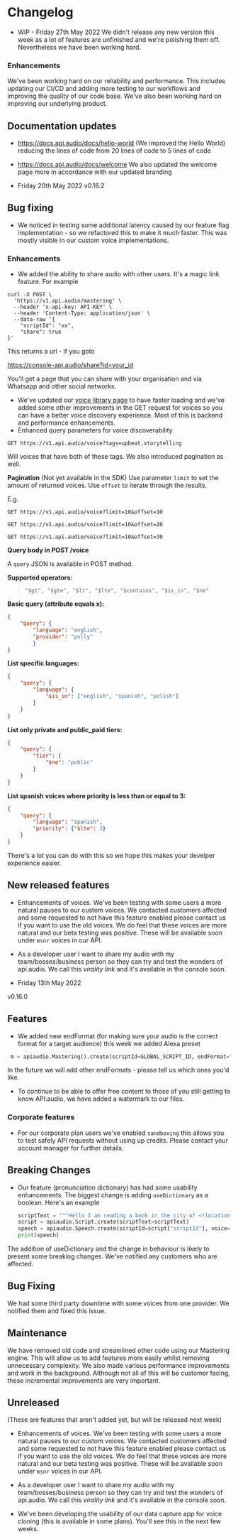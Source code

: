 # Changelog
* WIP - Friday 27th May 2022
We didn't release any new version this week as a lot of features are unfinished and we're polishing them off. Nevertheless we have been working hard. 

### Enhancements
We've been working hard on our reliability and performance. This includes updating our CI/CD and adding more testing to our workflows and improving the quality of our code base. We've also been working hard on improving our underlying product.

## Documentation updates
* https://docs.api.audio/docs/hello-world (We improved the Hello World) reducing the lines of code from 20 lines of code to 5 lines of code
* https://docs.api.audio/docs/welcome We also updated the welcome page more in accordance with our updated branding

* Friday 20th May 2022
v0.16.2

## Bug fixing
* We noticed in testing some additional latency caused by our feature flag implementation - so we refactored this to make it much faster. This was mostly visible in our custom voice implementations. 


### Enhancements
* We added the ability to share audio with other users. It's a magic link feature. 
For example
```shell
curl -X POST \
  'https://v1.api.audio/mastering' \
  --header 'x-api-key: API-KEY' \
  --header 'Content-Type: application/json' \
  --data-raw '{
    "scriptId": "xx",
    "share": true
}'
```
This returns a url - if you goto 
 
 https://console-api.audio/share?id=your_id
 
 You'll get a page that you can share with your organisation and via Whatsapp and other social 
 networks. 

* We've updated our [voice library page](https://library.api.audio/voices) to have faster loading and we've added some other improvements in the GET request for voices so you can have a better voice discovery experience. Most of this is backend and performance enhancements. 
* Enhanced query parameters for voice discoverability

`GET https://v1.api.audio/voice?tags=upbeat,storytelling`

Will voices that have both of these tags. We also introduced pagination as well. 

**Pagination**
(Not yet available in the SDK)
Use parameter `limit` to set the amount of returned voices. Use `offset` to iterate through the results.

E.g.

`GET https://v1.api.audio/voice?limit=10&offset=10`

`GET https://v1.api.audio/voice?limit=10&offset=20`

`GET https://v1.api.audio/voice?limit=10&offset=30`


**Query body in POST /voice**

A `query` JSON is available in POST method. 

**Supported operators:**

> `"$gt", "$gte", "$lt", "$lte", "$contains", "$is_in", "$ne"`

**Basic query (attribute equals x):**

```json
{
    "query": {
        "language": "english",
        "provider": "polly"
        }
}
```

**List specific languages:**

```json
{
    "query": {
        "language": {
            "$is_in": ["english", "spanish", "polish"]
        }
    }
}
```

**List only private and public_paid tiers:**

```json
{
    "query": {
        "tier": {
            "$ne": "public"
        }
    }
}
```
**List spanish voices where priority is less than or equal to 3:**


```json
{
    "query": {
        "language": "spanish",
        "priority": {"$lte": 3}
    }
}
```
There's a lot you can do with this so we hope this makes your develper experience easier. 

## New released features
* Enhancements of voices. We've been testing with some users a more natural pauses to our custom voices. We contacted customers affected and some requested to not have this feature enabled please contact us if you want to use the old voices. We do feel that these voices are more natural and our beta testing was positive. These will be available soon under `msnr` voices in our API. 

* As a developer user I want to share my audio with my team/bosses/business person so they can try and test the wonders of api.audio. We call this *virality link* and it's available in the console soon. 

* Friday 13th May 2022

v0.16.0
## Features
* We added new endFormat (for making sure your audio is the correct format for a target audience) this week we added Alexa preset
```python
 m = apiaudio.Mastering().create(scriptId=GLOBAL_SCRIPT_ID, endFormat="mp3_alexa")
 ```
In the future we will add other endFormats - please tell us which ones you'd like.

* To continue to be able to offer free content to those of you still getting to know API.audio, we have added a watermark to our files.


### Corporate features
* For our corporate plan users we've enabled `sandboxing` this allows you to test safely API requests without using up credits. Please contact your account manager for further details.


## Breaking Changes
* Our feature (pronunciation dictionary) has had some usability enhancements. The biggest change is adding `useDictionary` as a boolean.
Here's an example
  ```python
  scriptText = """Hello I am reading a book in the city of <!location>reading<!> today"""
  script = apiaudio.Script.create(scriptText=scriptText)
  speech = apiaudio.Speech.create(scriptId=script["scriptId"], voice="Ryan", useDictionary=True)
  print(speech)
  ```
The addition of useDictionary and the change in behaviour is likely to present some breaking changes. We've notified any customers who are affected.

## Bug Fixing
We had some third party downtime with some voices from one provider. We notified them and fixed this issue.

## Maintenance
We have removed old code and streamlined other code using our Mastering engine. This will allow us to add features more easily whilst removing unnecessary complexity.
We also made various performance improvements and work in the background. Although not all of this will be customer facing, these incremental improvements are very important.

## Unreleased
(These are features that aren't added yet, but will be released next week)
* Enhancements of voices. We've been testing with some users a more natural pauses to our custom voices. We contacted customers affected and some requested to not have this feature enabled please contact us if you want to use the old voices. We do feel that these voices are more natural and our beta testing was positive. These will be available soon under `msnr` voices in our API.

* As a developer user I want to share my audio with my team/bosses/business person so they can try and test the wonders of api.audio. We call this *virality link* and it's available in the console soon.

* We've been developing the usability of our data capture app for voice cloning (this is available in some plans). You'll see this in the next few weeks.
